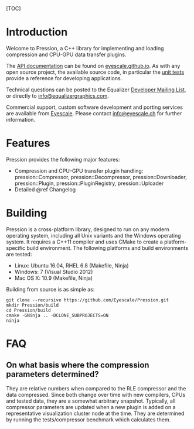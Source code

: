 [TOC]

# Introduction

Welcome to Pression, a C++ library for implementing and loading
compression and CPU-GPU data transfer plugins.

The
[API documentation](http://eyescale.github.io/Pression-1.1/index.html) can be
found on [eyescale.github.io](http://eyescale.github.io/). As with any open
source project, the available source code, in particular the
[unit tests](https://github.com/Eyescale/Pression/tree/1.1/tests) provide a
reference for developing applications.

Technical questions can be posted to the Equalizer
[Developer Mailing List](http://www.equalizergraphics.com/cgi-bin/mailman/listinfo/eq-dev),
or directly to
[info@equalizergraphics.com](mailto:info@equalizergraphics.com?subject=Pression%20question).

Commercial support, custom software development and porting services are
available from [Eyescale](http://www.eyescale.ch). Please contact
[info@eyescale.ch](mailto:info@eyescale.ch?subject=Pression%20support)
for further information.

# Features

Pression provides the following major features:

* Compression and CPU-GPU transfer plugin handling: pression::Compressor,
  pression::Decompressor, pression::Downloader, pression::Plugin,
  pression::PluginRegistry, pression::Uploader
* Detailed @ref Changelog

# Building

Pression is a cross-platform library, designed to run on any modern
operating system, including all Unix variants and the Windows operating
system. It requires a C++11 compiler and uses CMake to create a
platform-specific build environment. The following platforms and build
environments are tested:

* Linux: Ubuntu 16.04, RHEL 6.8 (Makefile, Ninja)
* Windows: 7 (Visual Studio 2012)
* Mac OS X: 10.9 (Makefile, Ninja)

Building from source is as simple as:


    git clone --recursive https://github.com/Eyescale/Pression.git
    mkdir Pression/build
    cd Pression/build
    cmake -GNinja .. -DCLONE_SUBPROJECTS=ON
    ninja

# FAQ

## On what basis where the compression parameters determined?

They are relative numbers when compared to the RLE compressor and the
data compressed. Since both change over time with new compilers, CPUs
and tested data, they are a somewhat arbitrary snapshot. Typically, all
compressor parameters are updated when a new plugin is added on a
representative visualization cluster node at the time. They are
determined by running the tests/compressor benchmark which calculates
them.
